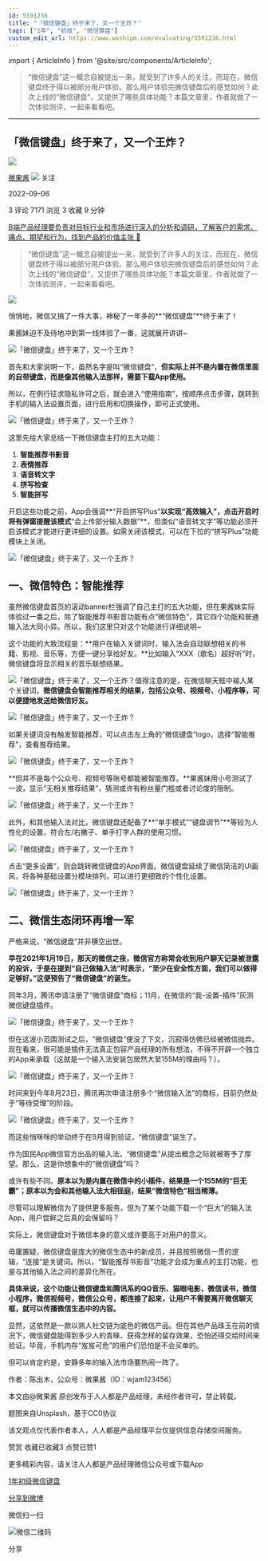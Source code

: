 ```yaml
---
id: 5591236
title: "「微信键盘」终于来了，又一个王炸？"
tags: ["1年", "初级", "微信键盘"]
custom_edit_url: https://www.woshipm.com/evaluating/5591236.html
---
```

import { ArticleInfo } from '@site/src/components/ArticleInfo';

<ArticleInfo
    author="微果酱"
    authorLink="https://www.woshipm.com/u/1333161"
    published="2022-09-06"
    views={7171}
    comments={3}
    collects={3}
/>

> “微信键盘”这一概念自被提出一来，就受到了许多人的关注，而现在，微信键盘终于得以被部分用户体验。那么用户体验完微信键盘后的感觉如何？此次上线的“微信键盘”，又提供了哪些具体功能？本篇文章里，作者就做了一次体验测评，一起来看看吧。

---

## 「微信键盘」终于来了，又一个王炸？

[![](https://image.woshipm.com/wp-files/2021/09/94n7wWSdm3b859drCpCT.jpg!/both/72x72)](https://www.woshipm.com/u/1333161)

[微果酱](https://www.woshipm.com/u/1333161) ![](https://static.woshipm.com/tag/1122_1@2x.png) 关注

2022-09-06

3 评论 7171 浏览 3 收藏 9 分钟

[B端产品经理要负责对目标行业和市场进行深入的分析和调研，了解客户的需求、痛点、期望和行为，找到产品的价值主张 🔗](https://ke.qidianla.com/courses/bcpm)

> “微信键盘”这一概念自被提出一来，就受到了许多人的关注，而现在，微信键盘终于得以被部分用户体验。那么用户体验完微信键盘后的感觉如何？此次上线的“微信键盘”，又提供了哪些具体功能？本篇文章里，作者就做了一次体验测评，一起来看看吧。

![](https://image.woshipm.com/wp-files/2022/09/Pyy6RttF9yojcvjrQn0U.jpg)

悄悄地，微信又搞了一件大事，神秘了一年多的**“微信键盘”**终于来了！

果酱妹迫不及待地冲到第一线体验了一番，这就展开讲讲~

![「微信键盘」终于来了，又一个王炸？](https://image.woshipm.com/wp-files/2022/09/PqLRIEy9IcBHTO1Cn1MD.jpeg)

首先和大家说明一下，虽然名字是叫“微信键盘”，**但实际上并不是内置在微信里面的自带键盘，而是像其他输入法那样，需要下载App使用。**

所以，在例行征求隐私许可之后，就会进入“使用指南”，按顺序点击步骤，跳转到手机的输入法设置页面，进行启用和切换操作，即可正式使用。

![「微信键盘」终于来了，又一个王炸？](https://image.woshipm.com/wp-files/2022/09/CkBdygKMoJ808Va2wCzF.png)

这里先给大家总结一下微信键盘主打的五大功能：

1.  **智能推荐书影音**
2.  **表情推荐**
3.  **语音转文字**
4.  **拼写检查**
5.  **智能拼写**

开启这些功能之前，App会强调**“开启拼写Plus”**以实现“高效输入”，点击开启时将有弹窗提醒该模式**“会上传部分输入数据”**，但类似“语音转文字”等功能必须开启该模式才能进行更详细的设置。如需关闭该模式，可以在下拉的“拼写Plus”功能模块上关闭。

![「微信键盘」终于来了，又一个王炸？](https://image.woshipm.com/wp-files/2022/09/2TlcHXktxqEUBqDvyD0e.png)

## 一、微信特色：智能推荐

虽然微信键盘首页的滚动banner栏强调了自己主打的五大功能，但在果酱妹实际体验过一番之后，除了智能推荐书影音功能有点“微信特色”，其它四个功能和普通输入法大同小异。所以，我们这里只对这个功能进行详细说明~

这个功能的大致流程是：**用户在输入关键词时，输入法会自动联想相关的书籍、影视、音乐等，方便一键分享给好友。**比如输入“XXX（歌名）超好听”时，微信键盘将显示相关的音乐联想结果。

![「微信键盘」终于来了，又一个王炸？](https://image.woshipm.com/wp-files/2022/09/4LPJwMo0UXrk4MzjNvZy.gif)值得注意的是，在微信聊天框中输入某个关键词，**微信键盘会智能推荐相关的结果，包括公众号、视频号、小程序等，可以便捷地发送给微信好友。**

![「微信键盘」终于来了，又一个王炸？](https://image.woshipm.com/wp-files/2022/09/Uu44DFe3H9IFcuHldhAQ.png)

如果关键词没有触发智能推荐，可以点击左上角的“微信键盘”logo，选择“智能推荐”，查看推荐结果。

![「微信键盘」终于来了，又一个王炸？](https://image.woshipm.com/wp-files/2022/09/uYDFfyOAbdpToCogLFwJ.png)

**但并不是每个公众号、视频号等账号都能被智能推荐。**果酱妹用小号测试了一波，显示“无相关推荐结果”，猜测或许有粉丝量门槛或者讨论度的限制。

![「微信键盘」终于来了，又一个王炸？](https://image.woshipm.com/wp-files/2022/09/ArgwobrvmlhKB3TpbhTR.png)

此外，和其他输入法对比，微信键盘还配备了**“单手模式”“键盘调节”**等较为人性化的设置，符合左/右撇子、单手打字人群的使用习惯。

![「微信键盘」终于来了，又一个王炸？](https://image.woshipm.com/wp-files/2022/09/7ni9e53Sph0CnTt2yya8.png)

点击“更多设置”，则会跳转微信键盘的App界面。微信键盘延续了微信简洁的UI画风，将各种基础设置分模块排列，可以进行更细致的个性化设置。

![「微信键盘」终于来了，又一个王炸？](https://image.woshipm.com/wp-files/2022/09/jIVK6b85CyTqfjCtipb7.jpeg)

## 二、微信生态闭环再增一军

严格来说，“微信键盘”并非横空出世。

**早在2021年1月19日，那天的微信之夜，微信官方称常会收到用户聊天记录被泄露的投诉，于是在提到“自己做输入法”时表示，“至少在安全性方面，我们可以做得足够好。”这便预告了“微信键盘”的诞生。**

同年3月，腾讯申请注册了“微信键盘”商标；11月，在微信的“我-设置-插件”灰测微信键盘插件。

![「微信键盘」终于来了，又一个王炸？](https://image.woshipm.com/wp-files/2022/09/nGBsTDHlQL8UtLTATjaj.jpeg)

但在这波小范围测试之后，“微信键盘”便没了下文，沉寂得仿佛已经被微信抛弃。现在看来，很可能是插件无法真正包容产品经理的所有想法，不得不开辟一个独立的App来承载（这就是一个输入法安装包居然大至155M的理由吗？）。

![「微信键盘」终于来了，又一个王炸？](https://image.woshipm.com/wp-files/2022/09/U4g0sV4KLp5p1t6sYiG5.png)

时间来到今年8月23日，腾讯再次申请注册多个“微信输入法”的商标，目前仍然处于“等待受理”的阶段。

![「微信键盘」终于来了，又一个王炸？](https://image.woshipm.com/wp-files/2022/09/o3J1aqsHiFctrTf0vuv2.png)

而这些悄咪咪的举动终于在9月得到验证，“微信键盘”诞生了。

作为国民App微信官方出品的输入法，“微信键盘”从提出概念之际就被寄予了厚望。那么，这是你想象中的“微信键盘”吗？

或许有些不同。**原本以为是内置在微信中的小插件，结果是一个155M的“巨无霸”；原本以为会和其他输入法大相径庭，结果“微信特色”相当稀薄。**

尽管可以理解微信为了提供更多服务，但为了某个功能下载一个“巨大”的输入法App，用户尝鲜之后真的会保留吗？

实际上，微信键盘对于微信本身的意义或许要高于对用户的意义。

毋庸置疑，微信键盘是庞大的微信生态中的新成员，并且按照微信一贯的逻辑，“连接”是关键词。所以，“智能推荐书影音”功能才会成为重点的主打功能，也是与其他输入法之间的差异化所在。

**具体来说，这个功能让微信键盘和腾讯系的QQ音乐、猫眼电影，微信读书，微信小程序，微信视频号，微信公众号，都连接了起来，让用户不需要离开微信聊天框，就可以传播微信生态中的内容。**

显然，这依然是一款以熟人社交链为底色的微信产品。但在其他产品珠玉在前的情况下，微信键盘能得到多少人的青睐、获得怎样的留存效果，恐怕还得交给时间来验证。毕竟，手机内存“岌岌可危”的用户们恐怕是不会买单的。

但可以肯定的是，安静多年的输入法市场要热闹一阵了。

作者：陈出木，公众号：微果酱（ID：wjam123456）

本文由@微果酱 原创发布于人人都是产品经理，未经作者许可，禁止转载。

题图来自Unsplash，基于CC0协议

该文观点仅代表作者本人，人人都是产品经理平台仅提供信息存储空间服务。

赞赏 收藏已收藏3 点赞已赞1

更多精彩内容，请关注人人都是产品经理微信公众号或下载App

[1年](https://www.woshipm.com/tag/1%e5%b9%b4)[初级](https://www.woshipm.com/tag/%e5%88%9d%e7%ba%a7)[微信键盘](https://www.woshipm.com/tag/%e5%be%ae%e4%bf%a1%e9%94%ae%e7%9b%98)

[分享到微博](https://service.weibo.com/share/share.php?appkey=2775287854&title=「微信键盘」终于来了，又一个王炸？&url=https://www.woshipm.com/evaluating/5591236.html&pic=https://image.woshipm.com/wp-files/2022/09/Pyy6RttF9yojcvjrQn0U.jpg)

微信扫一扫

![微信二维码](https://api.pwmqr.com/qrcode/create/?url=https://www.woshipm.com/evaluating/5591236.html)

分享